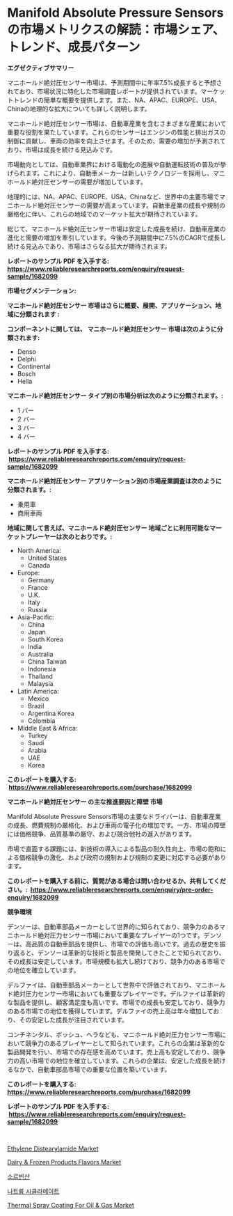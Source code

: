 <p><h1>Manifold Absolute Pressure Sensorsの市場メトリクスの解読：市場シェア、トレンド、成長パターン</h1></p><p><strong>エグゼクティブサマリー</strong></p>
<p><p>マニホールド絶対圧センサー市場は、予測期間中に年率7.5%成長すると予想されており、市場状況に特化した市場調査レポートが提供されています。マーケットトレンドの簡単な概要を提供します。また、NA、APAC、EUROPE、USA、Chinaの地理的な拡大についても詳しく説明します。</p><p>マニホールド絶対圧センサー市場は、自動車産業を含むさまざまな産業において重要な役割を果たしています。これらのセンサーはエンジンの性能と排出ガスの制御に貢献し、車両の効率を向上させます。そのため、需要の増加が予測されており、市場は成長を続ける見込みです。</p><p>市場動向としては、自動車業界における電動化の進展や自動運転技術の普及が挙げられます。これにより、自動車メーカーは新しいテクノロジーを採用し、マニホールド絶対圧センサーの需要が増加しています。</p><p>地理的には、NA、APAC、EUROPE、USA、Chinaなど、世界中の主要市場でマニホールド絶対圧センサーの需要が高まっています。自動車産業の成長や規制の厳格化に伴い、これらの地域でのマーケット拡大が期待されています。</p><p>総じて、マニホールド絶対圧センサー市場は安定した成長を続け、自動車産業の進化と需要の増加を牽引しています。今後の予測期間中に7.5%のCAGRで成長し続ける見込みであり、市場はさらなる拡大が期待されます。</p></p>
<p><strong>レポートのサンプル PDF を入手する: <a href="https://www.reliableresearchreports.com/enquiry/request-sample/1682099">https://www.reliableresearchreports.com/enquiry/request-sample/1682099</a></strong></p>
<p><strong>市場セグメンテーション:</strong></p>
<p><strong> マニホールド絶対圧センサー 市場はさらに概要、展開、アプリケーション、地域に分類されます :</strong></p>
<p><strong>コンポーネントに関しては、 マニホールド絶対圧センサー 市場は次のように分類されます: &nbsp;</strong></p>
<p><ul><li>Denso</li><li>Delphi</li><li>Continental</li><li>Bosch</li><li>Hella</li></ul></p>
<p><strong> マニホールド絶対圧センサー タイプ別の市場分析は次のように分類されます。:</strong></p>
<p><ul><li>1 バー</li><li>2 バー</li><li>3 バー</li><li>4 バー</li></ul></p>
<p><strong>レポートのサンプル PDF を入手する: &nbsp;<a href="https://www.reliableresearchreports.com/enquiry/request-sample/1682099">https://www.reliableresearchreports.com/enquiry/request-sample/1682099</a></strong></p>
<p><strong> マニホールド絶対圧センサー アプリケーション別の市場産業調査は次のように分類されます。:</strong></p>
<p><ul><li>乗用車</li><li>商用車両</li></ul></p>
<p><strong>地域に関して言えば、マニホールド絶対圧センサー 地域ごとに利用可能なマーケットプレーヤーは次のとおりです。:</strong></p>
<p><ul>
    <li>
        North America:
        <ul>
            <li>United States</li>
            <li>Canada</li>
        </ul>
    </li>
    <li>
        Europe:
        <ul>
            <li>Germany</li>
            <li>France</li>
            <li>U.K.</li>
            <li>Italy</li>
            <li>Russia</li>
        </ul>
    </li>
    <li>
        Asia-Pacific:
        <ul>
            <li>China</li>
            <li>Japan</li>
            <li>South Korea</li>
            <li>India</li>
            <li>Australia</li>
            <li>China Taiwan</li>
            <li>Indonesia</li>
            <li>Thailand</li>
            <li>Malaysia</li>
        </ul>
    </li>
    <li>
        Latin America:
        <ul>
            <li>Mexico</li>
            <li>Brazil</li>
            <li>Argentina Korea</li>
            <li>Colombia</li>
        </ul>
    </li>
    <li>
        Middle East & Africa:
        <ul>
            <li>Turkey</li>
            <li>Saudi</li>
            <li>Arabia</li>
            <li>UAE</li>
            <li>Korea</li>
        </ul>
    </li>
    </ul></p>
<p><strong>このレポートを購入する: &nbsp;<a href="https://www.reliableresearchreports.com/purchase/1682099">https://www.reliableresearchreports.com/purchase/1682099</a></strong></p>
<p><strong>マニホールド絶対圧センサー の主な推進要因と障壁 市場</strong></p>
<p><p>Manifold Absolute Pressure Sensors市場の主要なドライバーは、自動車産業の成長、燃費規制の厳格化、および車両の電子化の増加です。一方、市場の障壁には価格競争、品質基準の厳守、および競合他社の進入があります。</p><p>市場で直面する課題には、新技術の導入による製品の耐久性向上、市場の飽和による価格競争の激化、および政府の規制および規制の変更に対応する必要があります。</p></p>
<p><strong>このレポートを購入する前に、質問がある場合は問い合わせるか、共有してください。:&nbsp; <a href="https://www.reliableresearchreports.com/enquiry/pre-order-enquiry/1682099">https://www.reliableresearchreports.com/enquiry/pre-order-enquiry/1682099</a></strong></p>
<p><strong>競争環境</strong></p>
<p><p>デンソーは、自動車部品メーカーとして世界的に知られており、競争力のあるマニホールド絶対圧力センサー市場において重要なプレイヤーの1つです。デンソーは、高品質の自動車部品を提供し、市場での評価も高いです。過去の歴史を振り返ると、デンソーは革新的な技術と製品を開発してきたことで知られており、その成長は安定しています。市場規模も拡大し続けており、競争力のある市場での地位を確立しています。</p><p>デルファイは、自動車部品メーカーとして世界中で評価されており、マニホールド絶対圧力センサー市場においても重要なプレイヤーです。デルファイは革新的な製品を提供し、顧客満足度も高いです。市場での成長も安定しており、競争力のある市場での地位を獲得しています。デルファイの売上高は年々増加しており、その安定した成長が注目されています。</p><p>コンチネンタル、ボッシュ、ヘラなども、マニホールド絶対圧力センサー市場において競争力のあるプレイヤーとして知られています。これらの企業は革新的な製品開発を行い、市場での存在感を高めています。売上高も安定しており、競争力の高い市場での地位を確立しています。これらの企業は、安定した成長を続けるなかで、自動車部品市場での重要な位置を築いています。</p></p>
<p><strong>このレポートを購入する: &nbsp; <a href="https://www.reliableresearchreports.com/purchase/1682099">https://www.reliableresearchreports.com/purchase/1682099</a></strong></p>
<p><strong>レポートのサンプル PDF を入手する: &nbsp;<a href="https://www.reliableresearchreports.com/enquiry/request-sample/1682099">https://www.reliableresearchreports.com/enquiry/request-sample/1682099</a></strong><strong></strong></p>
<p>&nbsp;</p>
<p><p><a href="https://issuu.com/reportprime-2/docs/ethylene-distearylamide-market-size-2030.pptx">Ethylene Distearylamide Market</a></p><p><a href="https://view.publitas.com/reportprime-1/dairy-frozen-products-flavors-market-offer-valuable-insights-into-market-size-market-share-market-trends-and-projections-spanning-from-2024-to-2031/">Dairy & Frozen Products Flavors Market</a></p><p><a href="https://medium.com/@kelvinfeenrey98677/%EC%86%8C%EB%A5%B4%EB%B9%85-%EC%82%B0-%EC%8B%9C%EC%9E%A5-%EA%B7%9C%EB%AA%A8-%EC%8B%9C%EC%9E%A5-%EC%A0%84%EB%A7%9D-%EB%B0%8F-%EC%8B%9C%EC%9E%A5-%EC%98%88%EC%B8%A1-2024%EB%85%84%EB%B6%80%ED%84%B0-2031%EB%85%84%EA%B9%8C%EC%A7%80-c2880e339a87">소르빈산</a></p><p><a href="https://medium.com/@boydsmitham726/%EB%82%98%ED%8A%B8%EB%A5%A8-%EC%82%AC%EC%9D%B4%ED%81%B4%EB%A1%9C%EB%A9%94%EC%9D%B4%ED%8A%B8-%EC%8B%9C%EC%9E%A5-%EB%B6%84%EC%84%9D-%EA%B8%80%EB%A1%9C%EB%B2%8C-%EC%82%B0%EC%97%85-%EC%A0%84%EB%A7%9D-%EB%B0%8F-%EC%98%88%EC%B8%A1-2024%EB%85%84%EB%B6%80%ED%84%B0-2031%EB%85%84-b018e61be212">나트륨 시클라메이트</a></p><p><a href="https://issuu.com/reportprime-2/docs/thermal-spray-coating-for-oil-gas-market-size-2030">Thermal Spray Coating For Oil & Gas Market</a></p></p>